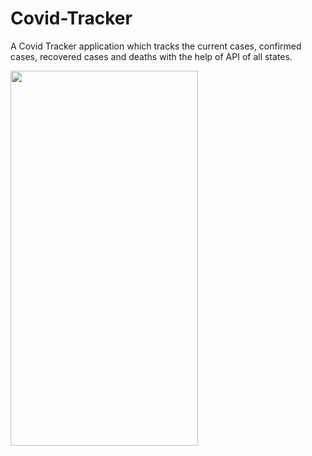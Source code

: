 # Covid-Tracker
A Covid Tracker application which tracks the current cases, confirmed cases, recovered cases and deaths with the help of API of all states.

<img src="https://user-images.githubusercontent.com/71960312/126902699-eefffff0-f1df-49d1-872a-0e7613df1ed1.jpeg" width="300" height="600">
